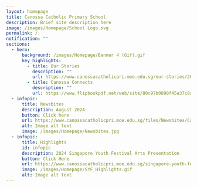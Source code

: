 ```yaml
---
layout: homepage
title: Canossa Catholic Primary School
description: Brief site description here
image: /images/Homepage/School Logo.svg
permalink: /
notification: ""
sections:
  - hero:
      background: /images/Homepage/Banner 4 (Gif).gif
      key_highlights:
        - title: Our Stories
          description: ""
          url: https://www.canossacatholicpri.moe.edu.sg/our-stories/2024-events/2024-events/
        - title: Canossa Connects
          description: ""
          url: https://www.flipbookpdf.net/web/site/80c97b0898f45a37c8a4e16dcca4e88475a91213202407.pdf.html
  - infopic:
      title: Newsbites
      description: August 2024
      button: Click here
      url: https://www.canossacatholicpri.moe.edu.sg/files/Newsbites/Canossa_Newsbites_August_2024.pdf
      alt: Image alt text
      image: /images/Homepage/Newsbites.jpg
  - infopic:
      title: Highlights
      id: infopic
      description: 2024 Singapore Youth Festival Arts Presentation
      button: Click Here
      url: https://www.canossacatholicpri.moe.edu.sg/singapore-youth-festival/
      image: /images/Homepage/SYF_Highlights.gif
      alt: Image alt text
---
```

